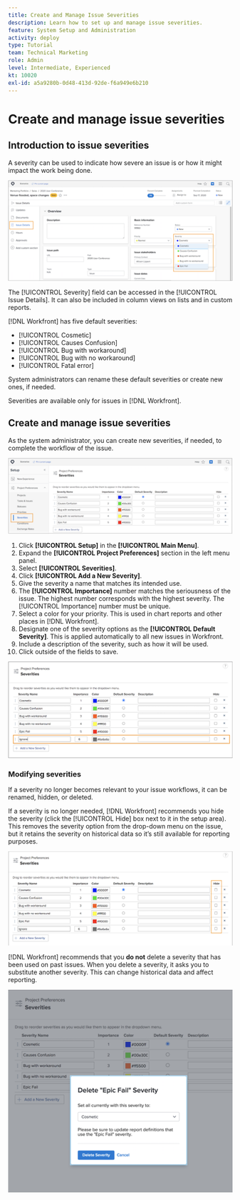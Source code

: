 ```yaml
---
title: Create and Manage Issue Severities
description: Learn how to set up and manage issue severities.
feature: System Setup and Administration
activity: deploy
type: Tutorial
team: Technical Marketing
role: Admin
level: Intermediate, Experienced
kt: 10020
exl-id: a5a9280b-0d48-413d-92de-f6a949e6b210
---
```

# Create and manage issue severities

## Introduction to issue severities

A severity can be used to indicate how severe an issue is or how it might impact the work being done.

![[!UICONTROL Severity] menu in the [!UICONTROL Issue Details] window](assets/admin-fund-severity-issue-details.png)

The [!UICONTROL Severity] field can be accessed in the [!UICONTROL Issue Details]. It can also be included in column views on lists and in custom reports.

[!DNL Workfront] has five default severities:

* [!UICONTROL Cosmetic]
* [!UICONTROL Causes Confusion]
* [!UICONTROL Bug with workaround]
* [!UICONTROL Bug with no workaround]
* [!UICONTROL Fatal error]

System administrators can rename these default severities or create new ones, if needed.

Severities are available only for issues in [!DNL Workfront].

## Create and manage issue severities

As the system administrator, you can create new severities, if needed, to complete the workflow of the issue.

![[!UICONTROL Severities] page in [!UICONTROL Setup]](assets/admin-fund-severity-section.png)

1. Click **[!UICONTROL Setup]** in the **[!UICONTROL Main Menu]**.
1. Expand the **[!UICONTROL Project Preferences]** section in the left menu panel.
1. Select **[!UICONTROL Severities]**.
1. Click **[!UICONTROL Add a New Severity]**.
1. Give the severity a name that matches its intended use.
1. The **[!UICONTROL Importance]** number matches the seriousness of the issue. The highest number corresponds with the highest severity. The [!UICONTROL Importance] number must be unique.
1. Select a color for your priority. This is used in chart reports and other places in [!DNL Workfront].
1. Designate one of the severity options as the **[!UICONTROL Default Severity]**. This is applied automatically to all new issues in Workfront.
1. Include a description of the severity, such as how it will be used.
1. Click outside of the fields to save.

![[!UICONTROL Severities] list](assets/admin-fund-severity-new.png)

### Modifying severities

If a severity no longer becomes relevant to your issue workflows, it can be renamed, hidden, or deleted.

If a severity is no longer needed, [!DNL Workfront] recommends you hide the severity (click the [!UICONTROL Hide] box next to it in the setup area). This removes the severity option from the drop-down menu on the issue, but it retains the severity on historical data so it’s still available for reporting purposes.

![[!UICONTROL Hide] column highlighted on [!UICONTROL Severities] page in [!UICONTROL Setup]](assets/admin-fund-severity-hide.png)

[!DNL Workfront] recommends that you **do not** delete a severity that has been used on past issues. When you delete a severity, it asks you to substitute another severity. This can change historical data and affect reporting.

![Delete severity window](assets/admin-fund-severity-delete.png)

<!---
learn more URLs
Create and customize issue severities
Update issue severity
--->
